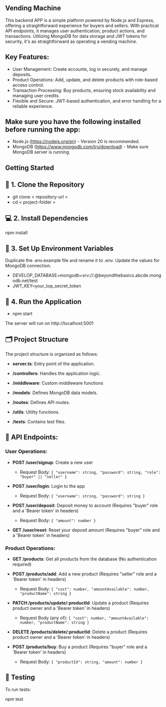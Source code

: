 
## Vending Machine
This backend APP is a simple platform powered by Node.js and Express, offering a straightforward experience for buyers and sellers. With practical API endpoints, it manages user authentication, product actions, and transactions. Utilizing MongoDB for data storage and JWT tokens for security, it's as straightforward as operating a vending machine.

## Key Features:
 - User Management: Create accounts, log in securely, and manage deposits.
 - Product Operations: Add, update, and delete products with role-based access control.
 - Transaction Processing: Buy products, ensuring stock availability and managing user credits.
 - Flexible and Secure: JWT-based authentication, and error handling for a reliable experience.

## Make sure you have the following installed before running the app:
- Node.js (https://nodejs.org/en) - Version 20 is recommended.
- MongoDB (https://www.mongodb.com/try/download) - Make sure MongoDB server is running.

## Getting Started

## 🔗 1. Clone the Repository

- git clone < repository-url >
- cd < project-folder >

## 💻 2. Install Dependencies

npm install

## 🔑 3. Set Up Environment Variables
Duplicate the .env.example file and rename it to .env. Update the values for MongoDB connection.

 - DEVELOP_DATABASE=mongodb+srv://<username>:<password>@beyondthebasics.abcde.mongodb.net/test
 - JWT_KEY=your_top_secret_token


## 🚀 4. Run the Application

 - npm start
   
The server will run on http://localhost:5001

## 🗂 Project Structure

The project structure is organized as follows:

- **server.ts**: Entry point of the application.

- **/controllers**: Handles the application logic.

- **/middleware**: Custom middleware functions

- **/models**: Defines MongoDB data models.

- **/routes**: Defines API routes.

- **/utils**: Utility functions.

- **/tests**: Contains test files.

## 🚦 API Endpoints:

### User Operations:

- **POST /user/signup**: Create a new user
  - Request Body: `{ "username": string, "password": string, "role": "buyer" || "seller" }`

- **POST /user/login**: Login to the app
  - Request Body: `{ "username": string, "password": string }`

- **POST /user/deposit**: Deposit money to account (Requires "buyer" role and a 'Bearer token' in headers)
  - Request Body: `{ "amount": number }`

- **GET /user/reset**: Reset your deposit amount (Requires "buyer" role and a 'Bearer token' in headers)

### Product Operations:

- **GET /products**: Get all products from the database (No authentication required)

- **POST /products/add**: Add a new product (Requires "seller" role and a 'Bearer token' in headers)
  - Request Body: `{ "cost": number, "amountAvailable": number, "productName": string }`

- **PATCH /products/update/:productId**: Update a product (Requires product owner and a 'Bearer token' in headers)
  - Request Body (any of): `{ "cost": number, "amountAvailable": number, "productName": string }`

- **DELETE /products/delete/:productId**: Delete a product (Requires product owner and a 'Bearer token' in headers)

- **POST /products/buy**: Buy a product (Requires "buyer" role and a 'Bearer token' in headers)
  - Request Body: `{ "productId": string, "amount": number }`


## 🧪 Testing
To run tests:

npm test
